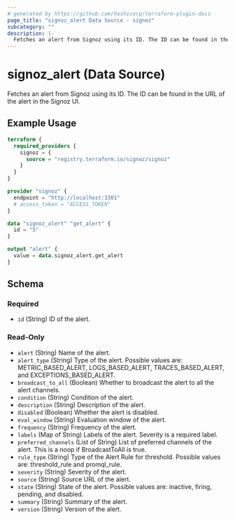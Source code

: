 ```yaml
---
# generated by https://github.com/hashicorp/terraform-plugin-docs
page_title: "signoz_alert Data Source - signoz"
subcategory: ""
description: |-
  Fetches an alert from Signoz using its ID. The ID can be found in the URL of the alert in the Signoz UI.
---
```


# signoz_alert (Data Source)

Fetches an alert from Signoz using its ID. The ID can be found in the URL of the alert in the Signoz UI.

## Example Usage

```terraform
terraform {
  required_providers {
    signoz = {
      source = "registry.terraform.io/signoz/signoz"
    }
  }
}

provider "signoz" {
  endpoint = "http://localhost:3301"
  # access_token = "ACCESS_TOKEN"
}

data "signoz_alert" "get_alert" {
  id = "5"
}

output "alert" {
  value = data.signoz_alert.get_alert
}
```

<!-- schema generated by tfplugindocs -->

## Schema

### Required

- `id` (String) ID of the alert.

### Read-Only

- `alert` (String) Name of the alert.
- `alert_type` (String) Type of the alert. Possible values are: METRIC_BASED_ALERT, LOGS_BASED_ALERT, TRACES_BASED_ALERT, and EXCEPTIONS_BASED_ALERT.
- `broadcast_to_all` (Boolean) Whether to broadcast the alert to all the alert channels.
- `condition` (String) Condition of the alert.
- `description` (String) Description of the alert.
- `disabled` (Boolean) Whether the alert is disabled.
- `eval_window` (String) Evaluation window of the alert.
- `frequency` (String) Frequency of the alert.
- `labels` (Map of String) Labels of the alert. Severity is a required label.
- `preferred_channels` (List of String) List of preferred channels of the alert. This is a noop if BroadcastToAll is true.
- `rule_type` (String) Type of the Alert Rule for threshold. Possible values are: threshold_rule and promql_rule.
- `severity` (String) Severity of the alert.
- `source` (String) Source URL of the alert.
- `state` (String) State of the alert. Possible values are: inactive, firing, pending, and disabled.
- `summary` (String) Summary of the alert.
- `version` (String) Version of the alert.
